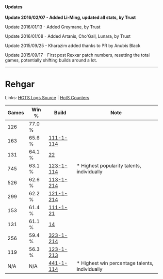 #### Updates
**Update 2016/02/07 - Added Li-Ming, updated all stats, by Trust**

Update 2016/01/13 - Added Greymane, by Trust

Update 2016/01/08 - Added Artanis, Cho'Gall, Lunara, by Trust

Update 2015/09/25 - Kharazim added thanks to PR by Anubis Black

Update 2015/09/17 - First post Rexxar patch numbers, resetting the total games, potentially shifting builds around a lot.

***

# Rehgar

Links: [HOTS Logs Source](https://www.hotslogs.com/Sitewide/HeroDetails?Hero=Rehgar) | [HotS Counters](http://hotscounters.com/#/hero/Rehgar)

Games  | Win %  | Build     | Note
-----  | -----  | -----     | ----
126    | 77.0 % | [](http://www.heroesfire.com/hots/talent-calculator/rehgar#1) | 
163    | 65.6 % | [111-1-114](http://www.heroesfire.com/hots/talent-calculator/rehgar#gOhA) | 
131    | 64.1 % | [22](http://www.heroesfire.com/hots/talent-calculator/rehgar#1w) | 
745    | 63.1 % | [123-1-114](http://www.heroesfire.com/hots/talent-calculator/rehgar#gr-A) | * Highest popularity talents, individually
526    | 62.6 % | [113-1-214](http://www.heroesfire.com/hots/talent-calculator/rehgar#gTbE) | 
299    | 62.2 % | [121-1-214](http://www.heroesfire.com/hots/talent-calculator/rehgar#gn7E) | 
153    | 61.4 % | [111-1-21](http://www.heroesfire.com/hots/talent-calculator/rehgar#4FHH) | 
131    | 61.1 % | [14](http://www.heroesfire.com/hots/talent-calculator/rehgar#1o) | 
256    | 59.4 % | [323-1-214](http://www.heroesfire.com/hots/talent-calculator/rehgar#oUHk) | 
119    | 56.3 % | [123-1-213](http://www.heroesfire.com/hots/talent-calculator/rehgar#gr_j) | 
N/A    | N/A    | [441-1-114](http://www.heroesfire.com/hots/talent-calculator/rehgar#s-Lg) | * Highest win percentage talents, individually
